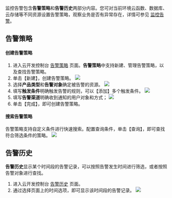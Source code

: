 监控告警包含**告警策略**和**告警历史**两部分内容。您可对当前环境云函数、数据库、云存储等不同资源设置告警策略，观察业务是否有异常存在，详情可参见 [监控告警](https://cloud.tencent.com/document/product/876/40263)。



## 告警策略

#### 创建告警策略

1. 进入云开发控制台 [告警策略](https://console.cloud.tencent.com/tcb/alarmpolicy) 页面。**告警策略**中支持新建、管理告警策略，以及查找告警策略。
2. 单击【新建】，创建告警策略。
![](https://main.qcloudimg.com/raw/5ea26b0fb387a71b723234831eb0fe56.jpg)
3. 选择**产品类型**和**告警对象**确定被告警的资源。
  ![](https://main.qcloudimg.com/raw/2f0f1b338da0084734e9dec04e50ce59.png)
4. 填写**触发条件**明确触发告警的规则，可以【添加】多个触发条件。
  ![](https://main.qcloudimg.com/raw/5afa5d640aa378c9891424ff68717b4d.png)
5. 填写**告警渠道**明确收到通知的用户对象和方式；
  ![](https://main.qcloudimg.com/raw/95e5af191c533d62532bb427408cb336.png)
6. 单击【完成】，即可创建告警策略。

#### 搜索告警策略

告警策略支持自定义条件进行快速搜索。配置查询条件，单击【查询】，即可查找符合筛选条件的策略。
![](https://main.qcloudimg.com/raw/e8a3d638c5188d6a42ba400e4be8a182.jpg)




## 告警历史
**告警历史**显示某个时间段的告警记录，可以按照告警发生时间进行筛选，或者按照告警对象进行查找。

1. 进入云开发控制台 [告警历史](https://console.cloud.tencent.com/tcb/alarm/history) 页面。
2. 通过选择页面上的时间选项，即可显示该时间段的告警记录。
![](https://main.qcloudimg.com/raw/f952767f6b5606960fdc8004774d0999.jpg)



